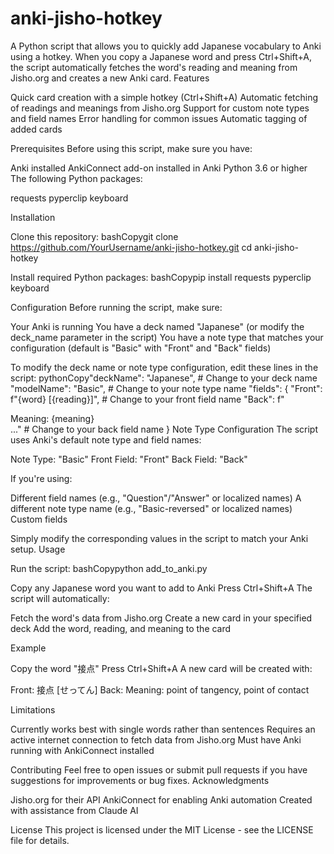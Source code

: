 # anki-jisho-hotkey

A Python script that allows you to quickly add Japanese vocabulary to Anki using a hotkey. When you copy a Japanese word and press Ctrl+Shift+A, the script automatically fetches the word's reading and meaning from Jisho.org and creates a new Anki card.
Features

Quick card creation with a simple hotkey (Ctrl+Shift+A)
Automatic fetching of readings and meanings from Jisho.org
Support for custom note types and field names
Error handling for common issues
Automatic tagging of added cards

Prerequisites
Before using this script, make sure you have:

Anki installed
AnkiConnect add-on installed in Anki
Python 3.6 or higher
The following Python packages:

requests
pyperclip
keyboard



Installation

Clone this repository:
bashCopygit clone https://github.com/YourUsername/anki-jisho-hotkey.git
cd anki-jisho-hotkey

Install required Python packages:
bashCopypip install requests pyperclip keyboard


Configuration
Before running the script, make sure:

Your Anki is running
You have a deck named "Japanese" (or modify the deck_name parameter in the script)
You have a note type that matches your configuration (default is "Basic" with "Front" and "Back" fields)

To modify the deck name or note type configuration, edit these lines in the script:
pythonCopy"deckName": "Japanese",  # Change to your deck name
"modelName": "Basic",    # Change to your note type name
"fields": {
    "Front": f"{word} [{reading}]",     # Change to your front field name
    "Back": f"<div>Meaning: {meaning}</div>..."  # Change to your back field name
}
Note Type Configuration
The script uses Anki's default note type and field names:

Note Type: "Basic"
Front Field: "Front"
Back Field: "Back"

If you're using:

Different field names (e.g., "Question"/"Answer" or localized names)
A different note type name (e.g., "Basic-reversed" or localized names)
Custom fields

Simply modify the corresponding values in the script to match your Anki setup.
Usage

Run the script:
bashCopypython add_to_anki.py

Copy any Japanese word you want to add to Anki
Press Ctrl+Shift+A
The script will automatically:

Fetch the word's data from Jisho.org
Create a new card in your specified deck
Add the word, reading, and meaning to the card



Example

Copy the word "接点"
Press Ctrl+Shift+A
A new card will be created with:

Front: 接点 [せってん]
Back: Meaning: point of tangency, point of contact



Limitations

Currently works best with single words rather than sentences
Requires an active internet connection to fetch data from Jisho.org
Must have Anki running with AnkiConnect installed

Contributing
Feel free to open issues or submit pull requests if you have suggestions for improvements or bug fixes.
Acknowledgments

Jisho.org for their API
AnkiConnect for enabling Anki automation
Created with assistance from Claude AI

License
This project is licensed under the MIT License - see the LICENSE file for details.
